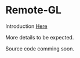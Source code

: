 # Remote-GL

Introduction [Here](https://github.com/GPU-Cloud-Team/Remote-GL/tree/gh-pages)

More details to be expected.

Source code comming soon.